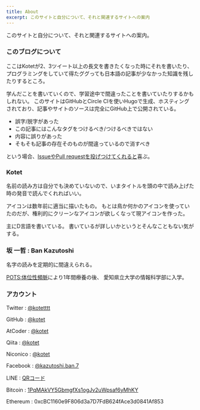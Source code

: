```yaml
---
title: About
excerpt: このサイトと自分について、それと関連するサイトへの案内
---
```


このサイトと自分について、それと関連するサイトへの案内。

### このブログについて

ここはKotetが2、3ツイート以上の長文を書きたくなった時にそれを書いたり、
プログラミングをしていて得たググっても日本語の記事が少なかった知識を残したりするところ。

学んだことを書いていくので、学習途中で間違ったことを書いていたりするかもしれない。
このサイトはGitHubとCircle CIを使いHugoで生成、ホスティングされており、記事やサイトのソースは完全にGitHub上で公開されている。

- 誤字/脱字があった
- この記事にはこんなタグをつけるべき/つけるべきではない
- 内容に誤りがあった
- そもそも記事の存在そのものが間違っているので消すべき

という場合、[IssueやPull requestを投げつけてくれると](https://github.com/kotet/blog.kotet.jp)喜ぶ。

### Kotet

名前の読み方は自分でも決めていないので、いまタイトルを頭の中で読み上げた時の発音で読んでくれればいい。

アイコンは数年前に適当に描いたもの。
もとは鳥か何かのアイコンを使っていたのだが、権利的にクリーンなアイコンが欲しくなって現アイコンを作った。

主にD言語を書いている。
書いているが詳しいかというとそんなこともない気がする。

### 坂 一哲 : Ban Kazutoshi

名字の読みを定期的に間違えられる。

[POTS:体位性頻脈](http://potsanddysautonomiajapan.org/pots/)により1年間療養の後、
愛知県立大学の情報科学部に入学。

### アカウント

Twitter : [@kotetttt](https://twitter.com/kotetttt)

GitHub : [@kotet](https://github.com/kotet)

AtCoder : [@kotet](https://atcoder.jp/users/kotet)

Qiita : [@kotet](https://qiita.com/kotet)

Niconico : [@kotet](http://www.nicovideo.jp/user/46839326)

Facebook : [@kazutoshi.ban.7](https://www.facebook.com/kazutoshi.ban.7)

LINE : [QRコード](/assets/line-qr.png)

Bitcoin : [1PqMAkVY5GbmgfXs1ogJv2uWpsaf6yMhKY](bitcoin:1PqMAkVY5GbmgfXs1ogJv2uWpsaf6yMhKY)

Ethereum : 0xcBC1160e9F806d3a7D7FdB624fAce3d0841Af853
